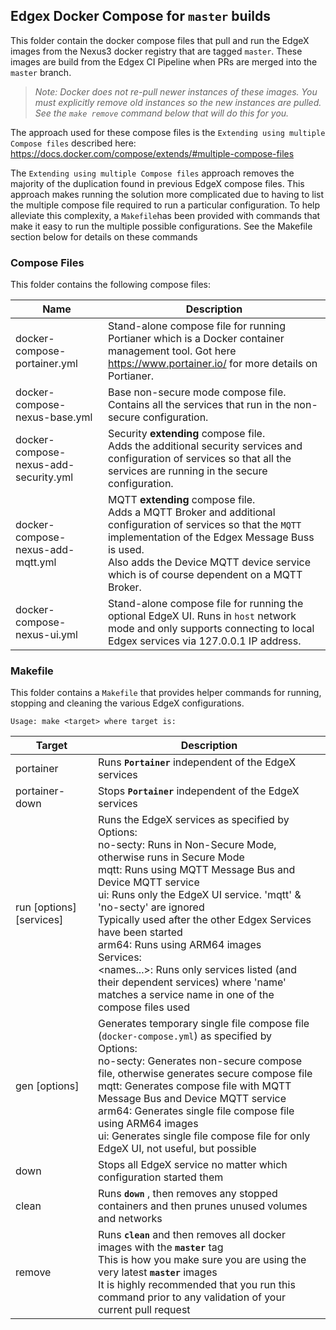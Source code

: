 ## Edgex Docker Compose for `master` builds

This folder contain the docker compose files that pull and run the EdgeX images from the Nexus3 docker registry that are tagged `master`. These images are build from the Edgex CI Pipeline when PRs are merged into the `master` branch.

> *Note: Docker does not re-pull newer instances of these images. You must explicitly remove old instances so the new instances are pulled. See the `make remove` command below that will do this for you.*

The approach used for these compose files is the `Extending using multiple Compose files` described here: https://docs.docker.com/compose/extends/#multiple-compose-files

The `Extending using multiple Compose files` approach removes the majority of the duplication found in previous EdgeX compose files. This approach makes running the solution more complicated due to having to list the multiple compose file required to run a particular configuration. To help alleviate this complexity, a `Makefile`has been provided with commands that make it easy to run the multiple possible configurations. See the Makefile section below for details on these commands

### Compose Files

This folder contains the following compose files:

| Name                                  | Description                                                  |
| ------------------------------------- | ------------------------------------------------------------ |
| docker-compose-portainer.yml          | Stand-alone compose file for running Portianer which is a  Docker container management tool. Got here https://www.portainer.io/ for more details on Portianer. |
| docker-compose-nexus-base.yml         | Base non-secure mode compose file. <br />Contains all the services that run in the non-secure configuration. |
| docker-compose-nexus-add-security.yml | Security **extending** compose file.<br />Adds the additional security services and configuration of services so that all the services are running in the secure configuration. |
| docker-compose-nexus-add-mqtt.yml     | MQTT **extending** compose file.<br />Adds a MQTT Broker and additional configuration of services so that the `MQTT` implementation of the Edgex Message Buss is used.<br />Also adds the Device MQTT device service which is of course dependent on a MQTT Broker. |
| docker-compose-nexus-ui.yml           | Stand-alone compose file for running the optional EdgeX UI. Runs in `host` network mode and only supports connecting to local Edgex services via 127.0.0.1 IP address. |

### Makefile

This folder contains a `Makefile` that provides helper commands for running, stopping and cleaning the various EdgeX configurations.

```
Usage: make <target> where target is:
```

| Target                   | Description                                                  |
| ------------------------ | ------------------------------------------------------------ |
| portainer                | Runs **`Portainer`** independent of the EdgeX services       |
| portainer-down           | Stops **`Portainer`** independent of the EdgeX services      |
| run [options] [services] | Runs the EdgeX services as specified by<br />Options:<br />    no-secty:    Runs in Non-Secure Mode, otherwise runs in Secure Mode<br />    mqtt:           Runs using MQTT Message Bus and Device MQTT service<br />    ui:                Runs only the EdgeX UI service. 'mqtt' & 'no-secty' are ignored<br />                        Typically used after the other Edgex Services have been started<br />    arm64:        Runs using ARM64 images<br />Services:<br />    <names...>: Runs only services listed (and their dependent services) where 'name'<br />                          matches a service name in one of the compose files used |
| gen [options]            | Generates temporary single file compose file (`docker-compose.yml`) as specified by<br />Options:<br />    no-secty:    Generates non-secure compose file, otherwise generates secure compose file<br />    mqtt:          Generates compose file with MQTT Message Bus and Device MQTT service<br />    arm64:       Generates single file compose file using ARM64 images<br />    ui:                Generates single file compose file for only EdgeX UI, not useful, but possible<br /> |
| down                     | Stops all EdgeX service no matter which configuration started them |
| clean                    | Runs **`down`** , then removes any stopped containers and then prunes unused volumes and networks |
| remove                   | Runs **`clean`** and then removes all docker images with the **`master`** tag <br />This is how you make sure you are using the very latest **`master`** images<br />It is highly recommended that you run this command prior to any validation of your current pull request |

